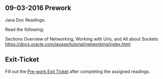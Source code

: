 ## 09-03-2016 Prework

Java Doc Readings:

Read the following:

Sections Overview of Networking, Working with Urls, and All about Sockets
https://docs.oracle.com/javase/tutorial/networking/index.html

## Exit-Ticket
Fill out the [Pre-work Exit Ticket](https://docs.google.com/a/c4q.nyc/forms/d/1en59GTdckkoXf3yzsD26hoI6MPfGHgCZ7bnfd7ctWPU/edit) after completing the assigned readings.

